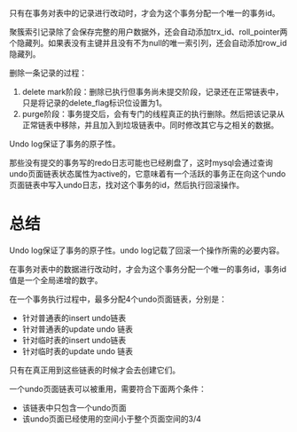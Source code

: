 只有在事务对表中的记录进行改动时，才会为这个事务分配一个唯一的事务id。

聚簇索引记录除了会保存完整的用户数据外，还会自动添加trx_id、roll_pointer两个隐藏列。如果表没有主键并且没有不为null的唯一索引列，还会自动添加row_id隐藏列。

删除一条记录的过程：

1. delete mark阶段：删除已执行但事务尚未提交阶段，记录还在正常链表中，只是将记录的delete_flag标识位设置为1。
2. purge阶段：事务提交后，会有专门的线程真正的执行删除。然后把该记录从正常链表中移除，并且加入到垃圾链表中。同时修改其它与之相关的数据。



Undo log保证了事务的原子性。

那些没有提交的事务写的redo日志可能也已经刷盘了，这时mysql会通过查询undo页面链表状态属性为active的，它意味着有一个活跃的事务正在向这个undo页面链表中写入undo日志，找对这个事务的id，然后执行回滚操作。

# 总结

Undo log保证了事务的原子性。undo log记载了回滚一个操作所需的必要内容。

在事务对表中的数据进行改动时，才会为这个事务分配一个唯一的事务id，事务id值是一个全局递增的数字。

在一个事务执行过程中，最多分配4个undo页面链表，分别是：

* 针对普通表的insert undo链表
* 针对普通表的update undo 链表
* 针对临时表的insert undo链表
* 针对临时表的update undo 链表

只有在真正用到这些链表的时候才会去创建它们。

一个undo页面链表可以被重用，需要符合下面两个条件：

* 该链表中只包含一个undo页面
* 该undo页面已经使用的空间小于整个页面空间的3/4

